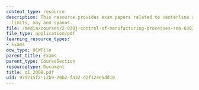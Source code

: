 ```yaml
---
content_type: resource
description: This resource provides exam papers related to centerline and control
  limits, may and spanos.
file: /media/courses/2-830j-control-of-manufacturing-processes-sma-6303-spring-2008/979715f212b920b2fa32d2f124e5dd10_q1_2008.pdf
file_type: application/pdf
learning_resource_types:
- Exams
ocw_type: OCWFile
parent_title: Exams
parent_type: CourseSection
resourcetype: Document
title: q1_2008.pdf
uid: 979715f2-12b9-20b2-fa32-d2f124e5dd10
---
```

